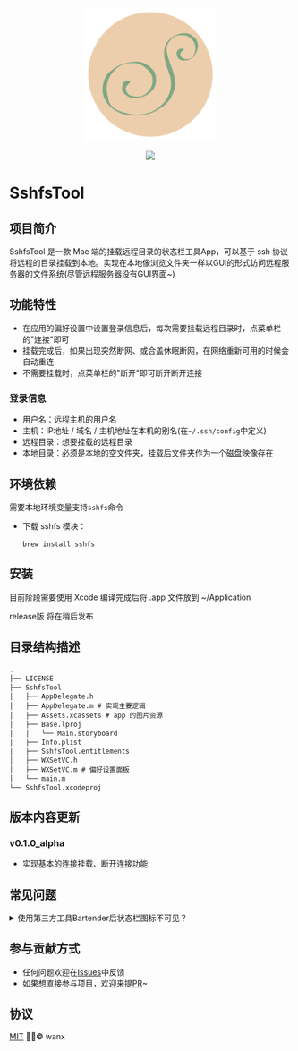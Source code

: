 <p align="center">
  <img src="https://github.com/stayupchampion/SshfsTool/blob/master/SshfsTool/Assets.xcassets/AppIcon.appiconset/SshTool_512x2.png?raw=true" width=240 />
</p>
<p align="center">
	<a href="https://github.com/stayupchampion/SshfsTool/blob/master/LICENSE">
		<img src="https://img.shields.io/github/license/stayupchampion/SshfsTool"/>
    </a>
</p>






# SshfsTool

## 项目简介

SshfsTool 是一款 Mac 端的挂载远程目录的状态栏工具App，可以基于 ssh 协议将远程的目录挂载到本地。实现在本地像浏览文件夹一样以GUI的形式访问远程服务器的文件系统(尽管远程服务器没有GUI界面~)



## 功能特性

- 在应用的偏好设置中设置登录信息后，每次需要挂载远程目录时，点菜单栏的"连接"即可
- 挂载完成后，如果出现突然断网、或合盖休眠断网，在网络重新可用的时候会自动重连
- 不需要挂载时，点菜单栏的"断开"即可断开断开连接

### 登录信息

- 用户名：远程主机的用户名
- 主机：IP地址 / 域名 / 主机地址在本机的别名(在`~/.ssh/config`中定义)
- 远程目录：想要挂载的远程目录
- 本地目录：必须是本地的空文件夹，挂载后文件夹作为一个磁盘映像存在



## 环境依赖

需要本地环境变量支持`sshfs`命令

- 下载 sshfs 模块：

	```shell
	brew install sshfs
	```



## 安装

目前阶段需要使用 Xcode 编译完成后将 .app 文件放到 ~/Application

release版 将在稍后发布



## 目录结构描述

```shell
.
├── LICENSE
├── SshfsTool
│   ├── AppDelegate.h
│   ├── AppDelegate.m # 实现主要逻辑
│   ├── Assets.xcassets # app 的图片资源
│   ├── Base.lproj
│   │   └── Main.storyboard
│   ├── Info.plist
│   ├── SshfsTool.entitlements
│   ├── WXSetVC.h
│   ├── WXSetVC.m # 偏好设置面板
│   └── main.m
└── SshfsTool.xcodeproj
```



## 版本内容更新

### v0.1.0_alpha

- 实现基本的连接挂载、断开连接功能



## 常见问题

<details>
<summary>使用第三方工具Bartender后状态栏图标不可见？</summary><br>
    <pre><p>1. 在Bartender的偏好设置中设置SshfsTool为始终可见。</p></pre>
    <pre><p>2. 有可能是执行本应用时使用root权限，但是bartender是用户权限运行的。<br>	此情况通过设置Sshfs.app的权限为777来解决。</p></pre>
    <pre><p>3. 如果显示Bartender无法控制应用程序SshfsTool。<br>	先退出Bartender，按住cmd键同时拖动状态栏上显示出来的SshfsTool图标到一个合适的地方。<br>	再重启Bartender，之后Bartender就会放弃对Sshfs的控制。</p></pre>
    <pre><p><a href="https://www.macbartender.com/help/knowledge-base.html">更多来自Bartender官方的帮助</a></p></pre>
</details>



## 参与贡献方式

- 任何问题欢迎在[Issues](https://github.com/stayupchampion/SshfsTool/issues)中反馈
- 如果想直接参与项目，欢迎来提[PR](https://github.com/stayupchampion/SshfsTool/pulls)~



## 协议

[MIT](https://github.com/stayupchampion/SshfsTool/blob/master/LICENSE) **©** wanx